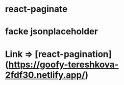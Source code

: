 # react-paginate
# facke jsonplaceholder
# Link => [react-pagination] (https://goofy-tereshkova-2fdf30.netlify.app/)
